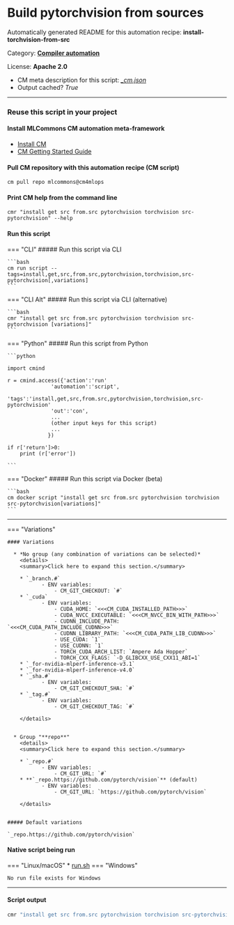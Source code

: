 # Build pytorchvision from sources
Automatically generated README for this automation recipe: **install-torchvision-from-src**

Category: **[Compiler automation](..)**

License: **Apache 2.0**


* CM meta description for this script: *[_cm.json](https://github.com/mlcommons/cm4mlops/tree/main/script/install-torchvision-from-src/_cm.json)*
* Output cached? *True*

---
### Reuse this script in your project

#### Install MLCommons CM automation meta-framework

* [Install CM](https://docs.mlcommons.org/ck/install)
* [CM Getting Started Guide](https://docs.mlcommons.org/ck/getting-started/)

#### Pull CM repository with this automation recipe (CM script)

```cm pull repo mlcommons@cm4mlops```

#### Print CM help from the command line

````cmr "install get src from.src pytorchvision torchvision src-pytorchvision" --help````

#### Run this script

=== "CLI"
    ##### Run this script via CLI

    ```bash
    cm run script --tags=install,get,src,from.src,pytorchvision,torchvision,src-pytorchvision[,variations] 
    ```
=== "CLI Alt"
    ##### Run this script via CLI (alternative)


    ```bash
    cmr "install get src from.src pytorchvision torchvision src-pytorchvision [variations]" 
    ```

=== "Python"
    ##### Run this script from Python


    ```python

    import cmind

    r = cmind.access({'action':'run'
                  'automation':'script',
                  'tags':'install,get,src,from.src,pytorchvision,torchvision,src-pytorchvision'
                  'out':'con',
                  ...
                  (other input keys for this script)
                  ...
                 })

    if r['return']>0:
        print (r['error'])

    ```


=== "Docker"
    ##### Run this script via Docker (beta)

    ```bash
    cm docker script "install get src from.src pytorchvision torchvision src-pytorchvision[variations]" 
    ```
___

=== "Variations"


    #### Variations

      * *No group (any combination of variations can be selected)*
        <details>
        <summary>Click here to expand this section.</summary>

        * `_branch.#`
               - ENV variables:
                   - CM_GIT_CHECKOUT: `#`
        * `_cuda`
               - ENV variables:
                   - CUDA_HOME: `<<<CM_CUDA_INSTALLED_PATH>>>`
                   - CUDA_NVCC_EXECUTABLE: `<<<CM_NVCC_BIN_WITH_PATH>>>`
                   - CUDNN_INCLUDE_PATH: `<<<CM_CUDA_PATH_INCLUDE_CUDNN>>>`
                   - CUDNN_LIBRARY_PATH: `<<<CM_CUDA_PATH_LIB_CUDNN>>>`
                   - USE_CUDA: `1`
                   - USE_CUDNN: `1`
                   - TORCH_CUDA_ARCH_LIST: `Ampere Ada Hopper`
                   - TORCH_CXX_FLAGS: `-D_GLIBCXX_USE_CXX11_ABI=1`
        * `_for-nvidia-mlperf-inference-v3.1`
        * `_for-nvidia-mlperf-inference-v4.0`
        * `_sha.#`
               - ENV variables:
                   - CM_GIT_CHECKOUT_SHA: `#`
        * `_tag.#`
               - ENV variables:
                   - CM_GIT_CHECKOUT_TAG: `#`

        </details>


      * Group "**repo**"
        <details>
        <summary>Click here to expand this section.</summary>

        * `_repo.#`
               - ENV variables:
                   - CM_GIT_URL: `#`
        * **`_repo.https://github.com/pytorch/vision`** (default)
               - ENV variables:
                   - CM_GIT_URL: `https://github.com/pytorch/vision`

        </details>


    ##### Default variations

    `_repo.https://github.com/pytorch/vision`

#### Native script being run
=== "Linux/macOS"
     * [run.sh](https://github.com/mlcommons/cm4mlops/tree/main/script/install-torchvision-from-src/run.sh)
=== "Windows"

    No run file exists for Windows
___
#### Script output
```bash
cmr "install get src from.src pytorchvision torchvision src-pytorchvision [variations]"  -j
```